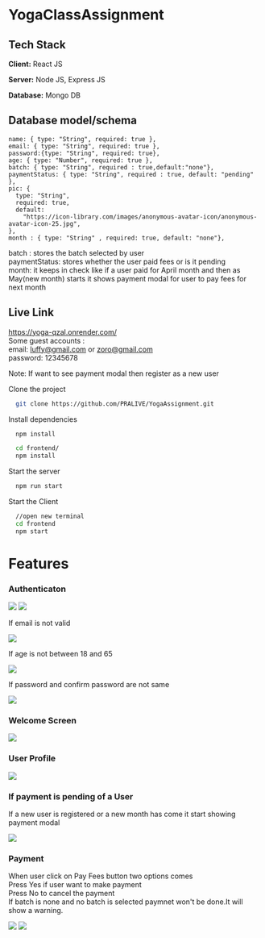 # YogaClassAssignment

## Tech Stack

**Client:** React JS

**Server:** Node JS, Express JS

**Database:** Mongo DB

## Database model/schema

    name: { type: "String", required: true },
    email: { type: "String", required: true },
    password:{type: "String", required: true},
    age: { type: "Number", required: true },
    batch: { type: "String", required : true,default:"none"},
    paymentStatus: { type: "String", required : true, default: "pending" },
    pic: {
      type: "String",
      required: true,
      default:
        "https://icon-library.com/images/anonymous-avatar-icon/anonymous-avatar-icon-25.jpg",
    },
    month : { type: "String" , required: true, default: "none"},
    
batch : stores the batch selected by user</br>
paymentStatus: stores whether the user paid fees or is it pending</br>
month: it keeps in check like if a user paid for April month and then as May(new month) starts it shows payment modal for user to pay fees for next month
  
## Live Link

https://yoga-qzal.onrender.com/</br>
Some guest accounts : </br>
email: luffy@gmail.com or zoro@gmail.com </br>
password: 12345678 </br>

Note: If want to see payment modal then register as a new user

Clone the project

```bash
  git clone https://github.com/PRALIVE/YogaAssignment.git
```

Install dependencies

```bash
  npm install
```

```bash
  cd frontend/
  npm install
```

Start the server

```bash
  npm run start
```
Start the Client

```bash
  //open new terminal
  cd frontend
  npm start
```

  
# Features

### Authenticaton
![](https://github.com/PRALIVE/YogaAssignment/blob/main/screenshots/loginpage.png)
![](https://github.com/PRALIVE/YogaAssignment/blob/main/screenshots/registerpage.png)

If email is not valid

![](https://github.com/PRALIVE/YogaAssignment/blob/main/screenshots/invalidemail.png)

If age is not between 18 and 65

![](https://github.com/PRALIVE/YogaAssignment/blob/main/screenshots/wrongage.png)

If password and confirm password are not same

![](https://github.com/PRALIVE/YogaAssignment/blob/main/screenshots/confirminvalid.png)

### Welcome Screen
![](https://github.com/PRALIVE/YogaAssignment/blob/main/screenshots/mainpage.png)
### User Profile
![](https://github.com/PRALIVE/YogaAssignment/blob/main/screenshots/userpage.png)
### If payment is pending of a User
If a new user is registered or a new month has come it start showing payment modal

![](https://github.com/PRALIVE/YogaAssignment/blob/main/screenshots/newuser.png)
### Payment 
When user click on Pay Fees button two options comes</br>
Press Yes if user want to make payment</br>
Press No to cancel the payment</br>
If batch is none and no batch is selected paymnet won't be done.It will show a warning.

![](https://github.com/PRALIVE/YogaAssignment/blob/main/screenshots/paymentmodal.png)
![](https://github.com/PRALIVE/YogaAssignment/blob/main/screenshots/warning.png)
